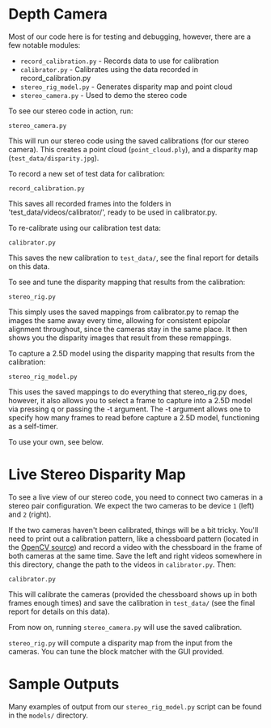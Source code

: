Depth Camera
========

Most of our code here is for testing and debugging, however, there are a few
notable modules:

* `record_calibration.py` - Records data to use for calibration
* `calibrator.py` - Calibrates using the data recorded in record_calibration.py
* `stereo_rig_model.py` - Generates disparity map and point cloud
* `stereo_camera.py` - Used to demo the stereo code

To see our stereo code in action, run:

`stereo_camera.py`

This will run our stereo code using the saved calibrations (for our stereo camera). This creates a point cloud (`point_cloud.ply`), and a disparity map (`test_data/disparity.jpg`).

To record a new set of test data for calibration:

`record_calibration.py`

This saves all recorded frames into the folders in 'test_data/videos/calibrator/', ready to be used in calibrator.py.

To re-calibrate using our calibration test data:

`calibrator.py`

This saves the new calibration to `test_data/`, see the final report for details on this data.

To see and tune the disparity mapping that results from the calibration:

`stereo_rig.py`

This simply uses the saved mappings from calibrator.py to remap the images the same away every time, allowing for consistent epipolar alignment throughout, since the cameras stay in the same place. It then shows you the disparity images that result from these remappings.

To capture a 2.5D model using the disparity mapping that results from the calibration:

`stereo_rig_model.py`

This uses the saved mappings to do everything that stereo_rig.py does, however, it also allows you to select a frame to capture into a 2.5D model via pressing q or passing the -t argument. The -t argument allows one to specify how many frames to read before capture a 2.5D model, functioning as a self-timer.

To use your own, see below.

# Live Stereo Disparity Map

To see a live view of our stereo code, you need to connect two cameras in a stereo pair configuration. We expect the two cameras to be device `1` (left) and `2` (right).

If the two cameras haven't been calibrated, things will be a bit tricky. You'll need to print out a calibration pattern, like a chessboard pattern (located in the [OpenCV source](https://raw.githubusercontent.com/Itseez/opencv/master/doc/pattern.png)) and record a video with the chessboard in the frame of both cameras at the same time. Save the left and right videos somewhere in this directory, change the path to the videos in `calibrator.py`. Then:

`calibrator.py`

This will calibrate the cameras (provided the chessboard shows up in both frames enough times) and save the calibration in `test_data/` (see the final report for details on this data).

From now on, running `stereo_camera.py` will use the saved calibration. 

`stereo_rig.py` will compute a disparity map from the input from the cameras. You can tune the block matcher with the GUI provided.

# Sample Outputs

Many examples of output from our `stereo_rig_model.py` script can be found in the `models/` directory.
